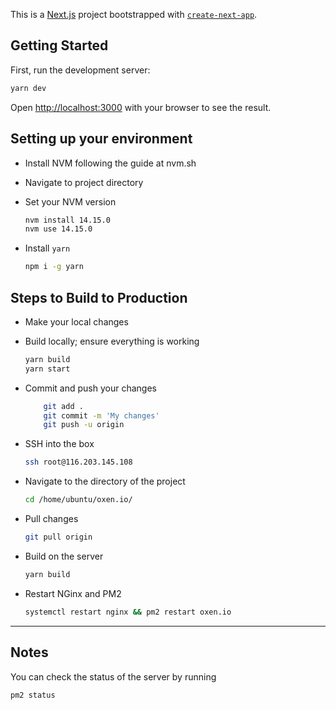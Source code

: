 This is a [Next.js](https://nextjs.org/) project bootstrapped with [`create-next-app`](https://github.com/zeit/next.js/tree/canary/packages/create-next-app).

## Getting Started

First, run the development server:

```bash
yarn dev
```

Open [http://localhost:3000](http://localhost:3000) with your browser to see the result.

## Setting up your environment

- Install NVM following the guide at nvm.sh
- Navigate to project directory
- Set your NVM version

  ```bash
  nvm install 14.15.0
  nvm use 14.15.0
  ```

- Install `yarn`
  ```bash
  npm i -g yarn
  ```

## Steps to Build to Production

- Make your local changes
- Build locally; ensure everything is working

  ```bash
  yarn build
  yarn start
  ```

- Commit and push your changes

  ```bash
      git add .
      git commit -m 'My changes'
      git push -u origin
  ```

- SSH into the box
  ```bash
  ssh root@116.203.145.108
  ```
- Navigate to the directory of the project
  ```bash
  cd /home/ubuntu/oxen.io/
  ```
- Pull changes

  ```bash
  git pull origin
  ```

- Build on the server

  ```bash
  yarn build
  ```

- Restart NGinx and PM2

  ```bash
  systemctl restart nginx && pm2 restart oxen.io
  ```

---

## Notes

You can check the status of the server by running

```bash
pm2 status
```

